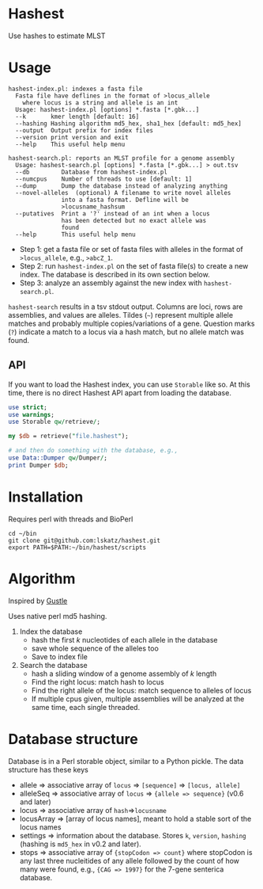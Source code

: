 # Hashest

Use hashes to estimate MLST

# Usage

```
hashest-index.pl: indexes a fasta file
  Fasta file have deflines in the format of >locus_allele
    where locus is a string and allele is an int
  Usage: hashest-index.pl [options] *.fasta [*.gbk...]
  --k       kmer length [default: 16]
  --hashing Hashing algorithm md5_hex, sha1_hex [default: md5_hex]
  --output  Output prefix for index files
  --version print version and exit
  --help    This useful help menu

hashest-search.pl: reports an MLST profile for a genome assembly
  Usage: hashest-search.pl [options] *.fasta [*.gbk...] > out.tsv
  --db         Database from hashest-index.pl
  --numcpus    Number of threads to use [default: 1]
  --dump       Dump the database instead of analyzing anything
  --novel-alleles  (optional) A filename to write novel alleles
               into a fasta format. Defline will be
               >locusname_hashsum
  --putatives  Print a '?' instead of an int when a locus
               has been detected but no exact allele was
               found
  --help       This useful help menu
```

* Step 1: get a fasta file or set of fasta files with alleles in the format of `>locus_allele`, e.g., `>abcZ_1`.
* Step 2: run `hashest-index.pl` on the set of fasta file(s) to create a new index. The database is described in its own section below.
* Step 3: analyze an assembly against the new index with `hashest-search.pl`.

`hashest-search` results in a tsv stdout output.
Columns are loci, rows are assemblies, and values are alleles.
Tildes (`~`) represent multiple allele matches and probably multiple copies/variations of a gene.
Question marks (`?`) indicate a match to a locus via a hash match, but no allele match was found.

## API

If you want to load the Hashest index, you can use `Storable` like so.
At this time, there is no direct Hashest API apart from loading the database.

```perl
use strict;
use warnings;
use Storable qw/retrieve/;

my $db = retrieve("file.hashest");

# and then do something with the database, e.g.,
use Data::Dumper qw/Dumper/;
print Dumper $db;
```

# Installation

Requires perl with threads and BioPerl

```
cd ~/bin
git clone git@github.com:lskatz/hashest.git
export PATH=$PATH:~/bin/hashest/scripts
```

# Algorithm

Inspired by [Gustle](https://github.com/supernifty/gustle)

Uses native perl md5 hashing.

1. Index the database
   * hash the first _k_ nucleotides of each allele in the database 
   * save whole sequence of the alleles too
   * Save to index file
2. Search the database 
   * hash a sliding window of a genome assembly of _k_ length
   * Find the right locus: match hash to locus
   * Find the right allele of the locus: match sequence to alleles of locus
   * If multiple cpus given, multiple assemblies will be analyzed at the same time, each single threaded.

# Database structure

Database is in a Perl storable object, similar to a Python pickle.
The data structure has these keys

* allele => associative array of `locus` => `[sequence]` => `[locus, allele]`
* alleleSeq => associative array of `locus` => `{allele => sequence}` (v0.6 and later)
* locus => associative array of `hash`=>`locusname`
* locusArray => [array of locus names], meant to hold a stable sort of the locus names
* settings => information about the database.  Stores `k`, `version`, `hashing` (hashing is `md5_hex` in v0.2 and later).
* stops => associative array of `{stopCodon => count}` where stopCodon is any last three nucleitides of any allele followed by the count of how many were found, e.g., `{CAG => 1997}` for the 7-gene senterica database.


